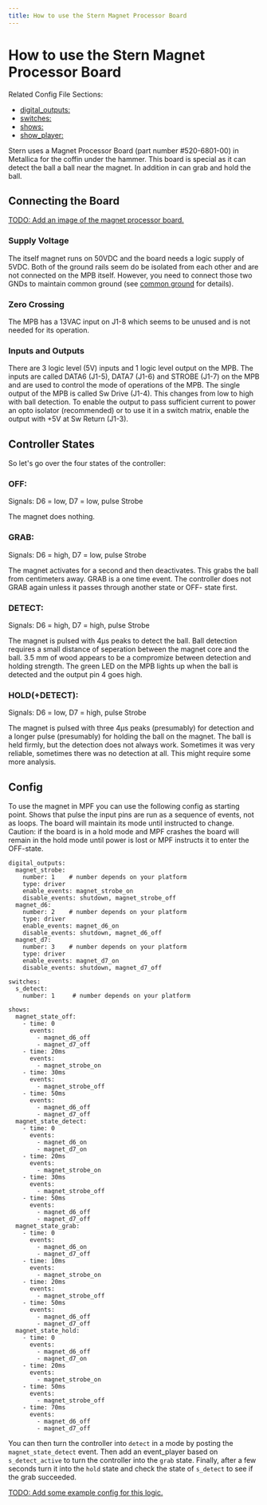 ```yaml
---
title: How to use the Stern Magnet Processor Board
---
```


# How to use the Stern Magnet Processor Board


Related Config File Sections:

* [digital_outputs:](../../config/digital_outputs.md)
* [switches:](../../config/switches.md)
* [shows:](../../config/shows.md)
* [show_player:](../../config/show_player.md)

Stern uses a Magnet Processor Board (part number #520-6801-00) in
Metallica for the coffin under the hammer. This board is special as it
can detect the ball a ball near the magnet. In addition in can grab and
hold the ball.

## Connecting the Board

[TODO: Add an image of the magnet processor board.](../../about/help.md)

### Supply Voltage

The itself magnet runs on 50VDC and the board needs a logic supply of
5VDC. Both of the ground rails seem do be isolated from each other and
are not connected on the MPB itself. However, you need to connect those
two GNDs to maintain common ground (see
[common ground](../../hardware/voltages_and_power/voltages_and_power.md) for details).

### Zero Crossing

The MPB has a 13VAC input on J1-8 which seems to be unused and is not
needed for its operation.

### Inputs and Outputs

There are 3 logic level (5V) inputs and 1 logic level output on the MPB.
The inputs are called DATA6 (J1-5), DATA7 (J1-6) and STROBE (J1-7) on
the MPB and are used to control the mode of operations of the MPB. The
single output of the MPB is called Sw Drive (J1-4). This changes from
low to high with ball detection. To enable the output to pass sufficient
current to power an opto isolator (recommended) or to use it in a switch
matrix, enable the output with +5V at Sw Return (J1-3).

## Controller States

So let's go over the four states of the controller:

### OFF:

Signals: D6 = low, D7 = low, pulse Strobe

The magnet does nothing.

### GRAB:

Signals: D6 = high, D7 = low, pulse Strobe

The magnet activates for a second and then deactivates. This grabs the
ball from centimeters away. GRAB is a one time event. The controller
does not GRAB again unless it passes through another state or OFF- state
first.

### DETECT:

Signals: D6 = high, D7 = high, pulse Strobe

The magnet is pulsed with 4µs peaks to detect the ball. Ball detection
requires a small distance of seperation between the magnet core and the
ball. 3.5 mm of wood appears to be a compromize between detection and
holding strength. The green LED on the MPB lights up when the ball is
detected and the output pin 4 goes high.

### HOLD(+DETECT):

Signals: D6 = low, D7 = high, pulse Strobe

The magnet is pulsed with three 4µs peaks (presumably) for detection and
a longer pulse (presumably) for holding the ball on the magnet. The ball
is held firmly, but the detection does not always work. Sometimes it was
very reliable, sometimes there was no detection at all. This might
require some more analysis.

## Config

To use the magnet in MPF you can use the following config as starting
point. Shows that pulse the input pins are run as a sequence of events,
not as loops. The board will maintain its mode until instructed to
change. Caution: if the board is in a hold mode and MPF crashes the
board will remain in the hold mode until power is lost or MPF instructs
it to enter the OFF-state.

``` mpf-config
digital_outputs:
  magnet_strobe:
    number: 1    # number depends on your platform
    type: driver
    enable_events: magnet_strobe_on
    disable_events: shutdown, magnet_strobe_off
  magnet_d6:
    number: 2    # number depends on your platform
    type: driver
    enable_events: magnet_d6_on
    disable_events: shutdown, magnet_d6_off
  magnet_d7:
    number: 3    # number depends on your platform
    type: driver
    enable_events: magnet_d7_on
    disable_events: shutdown, magnet_d7_off

switches:
  s_detect:
    number: 1     # number depends on your platform

shows:
  magnet_state_off:
    - time: 0
      events:
        - magnet_d6_off
        - magnet_d7_off
    - time: 20ms
      events:
        - magnet_strobe_on
    - time: 30ms
      events:
        - magnet_strobe_off
    - time: 50ms
      events:
        - magnet_d6_off
        - magnet_d7_off
  magnet_state_detect:
    - time: 0
      events:
        - magnet_d6_on
        - magnet_d7_on
    - time: 20ms
      events:
        - magnet_strobe_on
    - time: 30ms
      events:
        - magnet_strobe_off
    - time: 50ms
      events:
        - magnet_d6_off
        - magnet_d7_off
  magnet_state_grab:
    - time: 0
      events:
        - magnet_d6_on
        - magnet_d7_off
    - time: 10ms
      events:
        - magnet_strobe_on
    - time: 20ms
      events:
        - magnet_strobe_off
    - time: 50ms
      events:
        - magnet_d6_off
        - magnet_d7_off
  magnet_state_hold:
    - time: 0
      events:
        - magnet_d6_off
        - magnet_d7_on
    - time: 20ms
      events:
        - magnet_strobe_on
    - time: 50ms
      events:
        - magnet_strobe_off
    - time: 70ms
      events:
        - magnet_d6_off
        - magnet_d7_off
```

You can then turn the controller into `detect` in a mode by posting the
`magnet_state_detect` event. Then add an event_player based on
`s_detect_active` to turn the controller into the `grab` state. Finally,
after a few seconds turn it into the `hold` state and check the state of
`s_detect` to see if the grab succeeded.

[TODO: Add some example config for this logic.](../../about/help.md)
